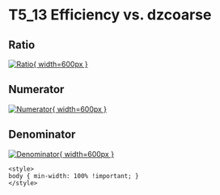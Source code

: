 # T5_13 Efficiency vs. dzcoarse

## Ratio

[![Ratio](../mtv/var/T5_13_eff_dzcoarse.png){ width=600px }](../mtv/var/T5_13_eff_dzcoarse.pdf)

## Numerator

[![Numerator](../mtv/num/T5_13_eff_dzcoarse_num.png){ width=600px }](../mtv/num/T5_13_eff_dzcoarse_num.pdf)

## Denominator

[![Denominator](../mtv/den/T5_13_eff_dzcoarse_den.png){ width=600px }](../mtv/den/T5_13_eff_dzcoarse_den.pdf)


``` {=html}
<style>
body { min-width: 100% !important; }
</style>
```
